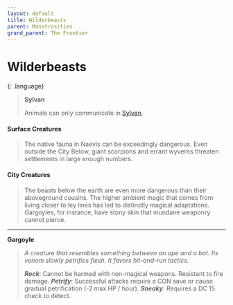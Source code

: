 ```yaml
---
layout: default
title: Wilderbeasts
parent: Monstrosities
grand_parent: The Frontier
---
```


# Wilderbeasts

{: .language}
> **Sylvan**
>
> Animals can only communicate in [Sylvan](../../more/languages/secret#sylvan).


#### Surface Creatures

> The native fauna in Naevis can be exceedingly dangerous. Even outside the City Below, giant scorpions and errant wyverns threaten settlements in large enough numbers.

#### City Creatures

> The beasts below the earth are even more dangerous than their aboveground cousins. The higher ambient magic that comes from living closer to ley lines has led to distinctly magical adaptations. Gargoyles, for instance, have stony skin that mundane weaponry cannot pierce.

---

**Gargoyle**

> _A creature that resembles something between an ape and a bat. Its venom slowly petrifies flesh. It favors hit-and-run tactics._
>
> ***Rock***: Cannot be harmed with non-magical weapons. Resistant to fire damage.
> ***Petrify***: Successful attacks require a CON save or cause gradual petrification (-2 max HP / hour).
> ***Sneaky***: Requires a DC 15 check to detect.